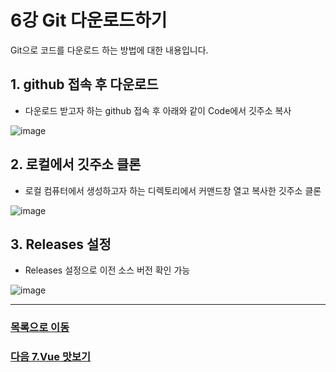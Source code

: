 # 6강 Git 다운로드하기
Git으로 코드를 다운로드 하는 방법에 대한 내용입니다.

## 1. github 접속 후 다운로드
* 다운로드 받고자 하는 github 접속 후 아래와 같이 Code에서 깃주소 복사

![image](https://user-images.githubusercontent.com/13953651/141224321-30ce5e31-8fd9-4db9-b96b-2d4c924a12ee.png)

## 2. 로컬에서 깃주소 클론
* 로컬 컴퓨터에서 생성하고자 하는 디렉토리에서 커맨드창 열고 복사한 깃주소 클론

![image](https://user-images.githubusercontent.com/13953651/141224609-821af54c-9f12-4876-85d1-8685be35cd29.png)

## 3. Releases 설정
* Releases 설정으로 이전 소스 버전 확인 가능

![image](https://user-images.githubusercontent.com/13953651/141224929-ce93f8dc-eaef-4ab1-ac9c-4684423cc4df.png)

*****
### [목록으로 이동](README.md)
### [다음 7.Vue 맛보기](document_07.md)

